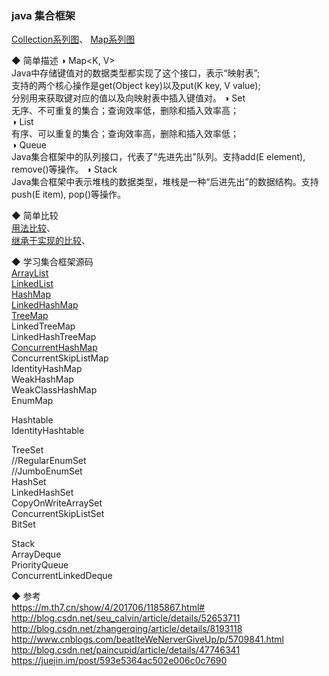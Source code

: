 ### java 集合框架

[Collection系列图](ImageFiles/Collection_001.png)、 [Map系列图](ImageFiles/Collection_002.png)  

◆ 简单描述 
◑ Map<K, V>    
Java中存储键值对的数据类型都实现了这个接口，表示“映射表”;  
支持的两个核心操作是get(Object key)以及put(K key, V value);  
分别用来获取键对应的值以及向映射表中插入键值对。
◑ Set<E>  
无序、不可重复的集合；查询效率低，删除和插入效率高；     
◑ List<E>  
有序、可以重复的集合；查询效率高，删除和插入效率低；      
◑ Queue<E>  
Java集合框架中的队列接口，代表了“先进先出”队列。支持add(E element), remove()等操作。
◑ Stack<E>  
Java集合框架中表示堆栈的数据类型，堆栈是一种“后进先出”的数据结构。支持push(E item), pop()等操作。

◆ 简单比较  
[用法比较](Compare/Collection_MapTableSet_01.md)、  
[继承于实现的比较](Compare/Collection_MapTableSet_02.md)、  

◆ 学习集合框架源码  
[ArrayList](List_ArrayList.md)    
[LinkedList](List_LinkedList.md)      
[HashMap](HashMap/HashMap.md)    
[LinkedHashMap](LinkedHashMap/LinkedHashMap.md)    
[TreeMap](Map_TreeMap.md)    
LinkedTreeMap  
LinkedHashTreeMap  
[ConcurrentHashMap](Map_ConcurrentHashMap.md)  
ConcurrentSkipListMap  
IdentityHashMap  
WeakHashMap  
WeakClassHashMap  
EnumMap  

Hashtable  
IdentityHashtable  

TreeSet  
//RegularEnumSet  
//JumboEnumSet  
HashSet  
LinkedHashSet  
CopyOnWriteArraySet  
ConcurrentSkipListSet  
BitSet  

Stack  
ArrayDeque  
PriorityQueue  
ConcurrentLinkedDeque  

◆ 参考  
https://m.th7.cn/show/4/201706/1185867.html#  
http://blog.csdn.net/seu_calvin/article/details/52653711  
http://blog.csdn.net/zhangerqing/article/details/8193118  
http://www.cnblogs.com/beatIteWeNerverGiveUp/p/5709841.html  
http://blog.csdn.net/paincupid/article/details/47746341  
https://juejin.im/post/593e5364ac502e006c0c7690  